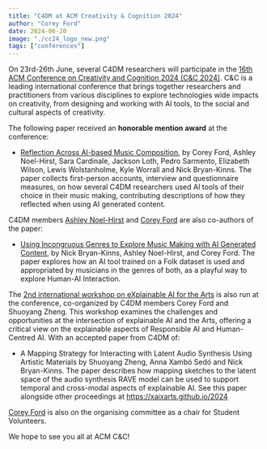 ```yaml
---
title: "C4DM at ACM Creativity & Cognition 2024"
author: "Corey Ford"
date: 2024-06-20
image: "./cc24_logo_new.png"
tags: ["conferences"]
---
```


On 23rd-26th June, several C4DM researchers will participate in the [16th ACM Conference on Creativity and Cognition 2024 (C&C 2024)](https://cc.acm.org/2024/). C&C is a leading international conference that brings together researchers and practitioners from various disciplines to explore technologies wide impacts on creativity, from designing and working with AI tools, to the social and cultural aspects of creativity. 

The following paper received an <b>honorable mention award</b> at the conference:

* [Reflection Across AI-based Music Composition](https://qmro.qmul.ac.uk/xmlui/bitstream/handle/123456789/97327/Ford%20Reflection%20Across%20AI-based%202024%20Accepted.pdf?sequence=2&isAllowed=y), by Corey Ford, Ashley Noel-Hirst, Sara Cardinale, Jackson Loth, Pedro Sarmento, Elizabeth Wilson, Lewis Wolstanholme, Kyle Worrall and Nick Bryan-Kinns.
The paper collects first-person accounts, interview and questionnaire measures, on how several C4DM researchers used AI tools of their choice in their music making, contributing descriptions of how they reflected when using AI generated content.

C4DM members [Ashley Noel-Hirst](https://ashleynoelhirst.co.uk/) and [Corey Ford](http://codetta.codes/) are also co-authors of the paper: 

* [Using Incongruous Genres to Explore Music Making with AI Generated Content](https://ualresearchonline.arts.ac.uk/id/eprint/22055/1/incongrous_unmarked.pdf), by Nick Bryan-Kinns, Ashley Noel-Hirst, and Corey Ford. 
The paper explores how an AI tool trained on a Folk dataset is used and appropriated by musicians in the genres of both, as a playful way to explore Human-AI Interaction.

The [2nd international workshop on eXplainable AI for the Arts](https://xaixarts.github.io/2024) is also run at the conference, co-organized by C4DM members Corey Ford and Shuoyang Zheng. This workshop examines the challenges and opportunities at the intersection of explainable AI and the Arts, offering a critical view on the explainable aspects of Responsible AI and Human-Centred AI. With an accepted paper from C4DM of:

* A Mapping Strategy for Interacting with Latent Audio Synthesis Using Artistic Materials by Shuoyang Zheng, Anna Xambó Sedó and Nick Bryan-Kinns.
The paper describes how mapping sketches to the latent space of the audio synthesis RAVE model can be used to support temporal and cross-modal aspects of explainable AI. See this paper alongside other proceedings at https://xaixarts.github.io/2024

[Corey Ford](http://codetta.codes/) is also on the organising committee as a chair for Student Volunteers.

We hope to see you all at ACM C&C! 
